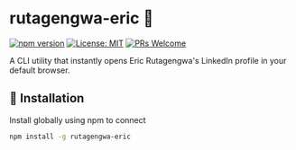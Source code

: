# rutagengwa-eric 🔗

[![npm version](https://img.shields.io/npm/v/rutagengwa-eric.svg?style=flat-square)](https://www.npmjs.com/package/rutagengwa-eric)
[![License: MIT](https://img.shields.io/badge/License-MIT-blue.svg?style=flat-square)](https://opensource.org/licenses/MIT)
[![PRs Welcome](https://img.shields.io/badge/PRs-welcome-brightgreen.svg?style=flat-square)](CONTRIBUTING.md)

A CLI utility that instantly opens Eric Rutagengwa's LinkedIn profile in your default browser.

## 🚀 Installation

Install globally using npm to connect 

```bash
npm install -g rutagengwa-eric